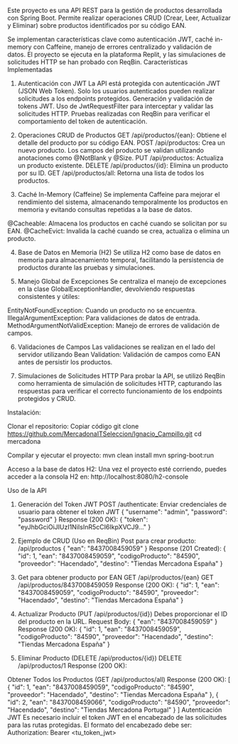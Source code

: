 Este proyecto es una API REST para la gestión de productos desarrollada con Spring Boot. Permite realizar operaciones CRUD (Crear, Leer, Actualizar y Eliminar) sobre productos identificados por su código EAN.

Se implementan características clave como autenticación JWT, caché in-memory con Caffeine, manejo de errores centralizado y validación de datos. El proyecto se ejecuta en la plataforma Replit, y las simulaciones de solicitudes HTTP se han probado con ReqBin.
Características Implementadas

1. Autenticación con JWT
La API está protegida con autenticación JWT (JSON Web Token). Solo los usuarios autenticados pueden realizar solicitudes a los endpoints protegidos.
Generación y validación de tokens JWT.
Uso de JwtRequestFilter para interceptar y validar las solicitudes HTTP.
Pruebas realizadas con ReqBin para verificar el comportamiento del token de autenticación.

2. Operaciones CRUD de Productos
GET /api/productos/{ean}: Obtiene el detalle del producto por su código EAN.
POST /api/productos: Crea un nuevo producto. Los campos del producto se validan utilizando anotaciones como @NotBlank y @Size.
PUT /api/productos: Actualiza un producto existente.
DELETE /api/productos/{id}: Elimina un producto por su ID.
GET /api/productos/all: Retorna una lista de todos los productos.

3. Caché In-Memory (Caffeine)
Se implementa Caffeine para mejorar el rendimiento del sistema, almacenando temporalmente los productos en memoria y evitando consultas repetidas a la base de datos.

@Cacheable: Almacena los productos en caché cuando se solicitan por su EAN.
@CacheEvict: Invalida la caché cuando se crea, actualiza o elimina un producto.

4. Base de Datos en Memoria (H2)
Se utiliza H2 como base de datos en memoria para almacenamiento temporal, facilitando la persistencia de productos durante las pruebas y simulaciones.

5. Manejo Global de Excepciones
Se centraliza el manejo de excepciones en la clase GlobalExceptionHandler, devolviendo respuestas consistentes y útiles:

EntityNotFoundException: Cuando un producto no se encuentra.
IllegalArgumentException: Para validaciones de datos de entrada.
MethodArgumentNotValidException: Manejo de errores de validación de campos.

6. Validaciones de Campos
Las validaciones se realizan en el lado del servidor utilizando Bean Validation:
Validación de campos como EAN antes de persistir los productos.

8. Simulaciones de Solicitudes HTTP
Para probar la API, se utilizó ReqBin como herramienta de simulación de solicitudes HTTP, capturando las respuestas para verificar el correcto funcionamiento de los endpoints protegidos y CRUD.

Instalación:

Clonar el repositorio:
Copiar código
git clone https://github.com/MercadonaITSeleccion/Ignacio_Campillo.git
cd mercadona

Compilar y ejecutar el proyecto:
mvn clean install
mvn spring-boot:run


Acceso a la base de datos H2: Una vez el proyecto esté corriendo, puedes acceder a la consola H2 en:
http://localhost:8080/h2-console

Uso de la API
1. Generación del Token JWT
   POST /authenticate: Enviar credenciales de usuario para obtener el token JWT
   {
  "username": "admin",
  "password": "password"
}
Response (200 OK):
{
  "token": "eyJhbGciOiJIUzI1NiIsInR5cCI6IkpXVCJ9..."
}

2. Ejemplo de CRUD (Uso en ReqBin)
   Post para crear producto: /api/productos
   {
    "ean": "8437008459059"
}
Response (201 Created):
{
  "id": 1,
  "ean": "8437008459059",
  "codigoProducto": "84590",
  "proveedor": "Hacendado",
  "destino": "Tiendas Mercadona España"
}

3. Get para obtener producto por EAN GET /api/productos/{ean}
GET /api/productos/8437008459059 Response (200 OK):
{
  "id": 1,
  "ean": "8437008459059",
  "codigoProducto": "84590",
  "proveedor": "Hacendado",
  "destino": "Tiendas Mercadona España"
}

4. Actualizar Producto (PUT /api/productos/{id})
Debes proporcionar el ID del producto en la URL. Request Body:
{
  "ean": "8437008459059"
}
Response (200 OK):
{
  "id": 1,
  "ean": "8437008459059",
  "codigoProducto": "84590",
  "proveedor": "Hacendado",
  "destino": "Tiendas Mercadona España"
}

5. Eliminar Producto (DELETE /api/productos/{id})
DELETE /api/productos/1 Response (200 OK):

Obtener Todos los Productos (GET /api/productos/all)
Response (200 OK):
[
  {
    "id": 1,
    "ean": "8437008459059",
    "codigoProducto": "84590",
    "proveedor": "Hacendado",
    "destino": "Tiendas Mercadona España"
  },
  {
    "id": 2,
    "ean": "8437008459066",
    "codigoProducto": "84590",
    "proveedor": "Hacendado",
    "destino": "Tiendas Mercadona Portugal"
  }
]
Autenticación JWT
Es necesario incluir el token JWT en el encabezado de las solicitudes para las rutas protegidas. El formato del encabezado debe ser:
Authorization: Bearer <tu_token_jwt>
